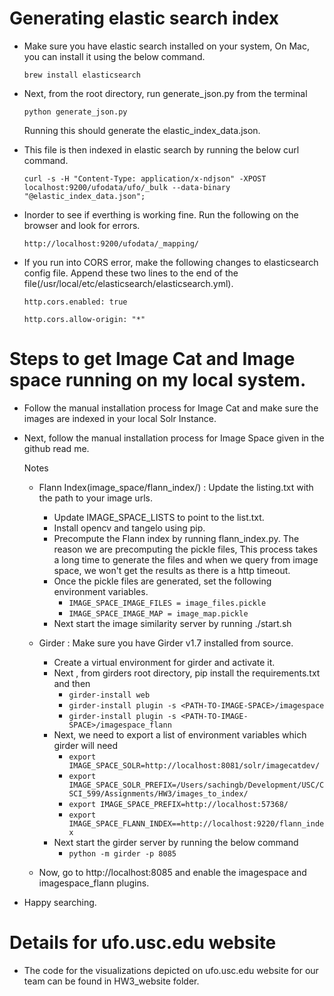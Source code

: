 # Generating elastic search index

* Make sure you have elastic search installed on your system, On Mac, you can install it using the below command.

	`brew install elasticsearch`

* Next, from the root directory, run generate_json.py from the terminal

	`python generate_json.py`

   Running this should generate the elastic_index_data.json.

* This file is then indexed in elastic search by running the below curl command.

	`curl -s -H "Content-Type: application/x-ndjson" -XPOST localhost:9200/ufodata/ufo/_bulk --data-binary "@elastic_index_data.json";`

* Inorder to see if everthing is working fine. Run the following on the browser and look for errors.

	`http://localhost:9200/ufodata/_mapping/`

* If you run into CORS error, make the following changes to elasticsearch config file. Append these two lines to the end of the file(/usr/local/etc/elasticsearch/elasticsearch.yml).

	`http.cors.enabled: true`
	
	`http.cors.allow-origin: "*"`

# Steps to get Image Cat and Image space running on my local system.

* Follow the manual installation process for Image Cat and make sure the images are indexed in your local Solr Instance.

* Next, follow the manual installation process for Image Space given in the github read me.

	Notes
	
	* Flann Index(image_space/flann_index/) : Update the listing.txt with the path to your image urls.
		* Update IMAGE_SPACE_LISTS to point to the list.txt.
		* Install opencv and tangelo using pip.
		* Precompute the Flann index by running flann_index.py. The reason we are precomputing the pickle files, This process takes a long time to generate the files and when we query from image space, we won't get the results as there is a http timeout.
		* Once the pickle files are generated, set the following environment variables.
			* ``` IMAGE_SPACE_IMAGE_FILES = image_files.pickle ```
			* ``` IMAGE_SPACE_IMAGE_MAP = image_map.pickle ```
		* Next start the image similarity server by running ./start.sh
	
	* Girder : Make sure you have Girder v1.7 installed from source.
		* Create a virtual environment for girder and activate it.
		* Next , from girders root directory, pip install the requirements.txt and then
			* ``` girder-install web ```
			* ``` girder-install plugin -s <PATH-TO-IMAGE-SPACE>/imagespace ```
			* ``` girder-install plugin -s <PATH-TO-IMAGE-SPACE>/imagespace_flann ```
		* Next, we need to export a list of environment variables which girder will need
			* ``` export IMAGE_SPACE_SOLR=http://localhost:8081/solr/imagecatdev/ ```
			* ``` export IMAGE_SPACE_SOLR_PREFIX=/Users/sachingb/Development/USC/CSCI_599/Assignments/HW3/images_to_index/ ```
			* ``` export IMAGE_SPACE_PREFIX=http://localhost:57368/ ```
			* ``` export IMAGE_SPACE_FLANN_INDEX==http://localhost:9220/flann_index ```
		* Next start the girder server by running the below command
			* ``` python -m girder -p 8085 ```
	* Now, go to http://localhost:8085 and enable the imagespace and imagespace_flann plugins.
* Happy searching.


# Details for ufo.usc.edu website

* The code for the visualizations depicted on ufo.usc.edu website for our team can be found in HW3_website folder. 
